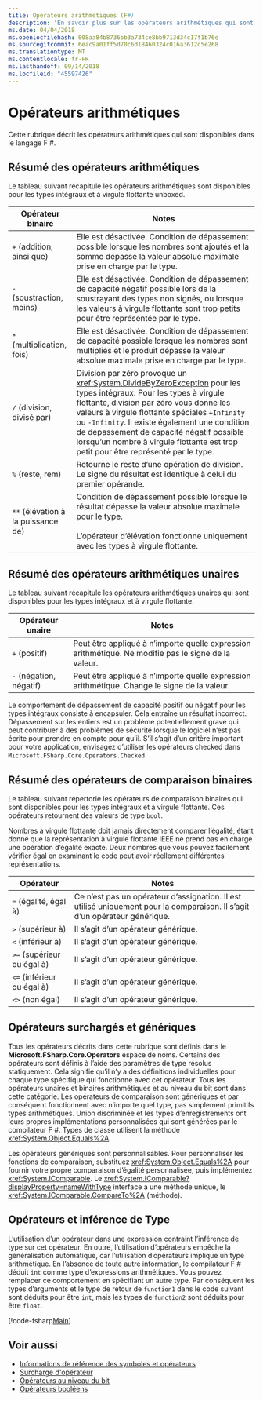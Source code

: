 ```yaml
---
title: Opérateurs arithmétiques (F#)
description: 'En savoir plus sur les opérateurs arithmétiques qui sont disponibles dans le langage de programmation F #.'
ms.date: 04/04/2018
ms.openlocfilehash: 008aa84b8736bb3a734ce8bb9713d34c17f1b76e
ms.sourcegitcommit: 6eac9a01ff5d70c6d18460324c016a3612c5e268
ms.translationtype: MT
ms.contentlocale: fr-FR
ms.lasthandoff: 09/14/2018
ms.locfileid: "45597426"
---
```

# <a name="arithmetic-operators"></a>Opérateurs arithmétiques

Cette rubrique décrit les opérateurs arithmétiques qui sont disponibles dans le langage F #.

## <a name="summary-of-binary-arithmetic-operators"></a>Résumé des opérateurs arithmétiques

Le tableau suivant récapitule les opérateurs arithmétiques sont disponibles pour les types intégraux et à virgule flottante unboxed.

|Opérateur binaire|Notes|
|---------------|-----|
|`+` (addition, ainsi que)|Elle est désactivée. Condition de dépassement possible lorsque les nombres sont ajoutés et la somme dépasse la valeur absolue maximale prise en charge par le type.|
|`-` (soustraction, moins)|Elle est désactivée. Condition de dépassement de capacité négatif possible lors de la soustrayant des types non signés, ou lorsque les valeurs à virgule flottante sont trop petits pour être représentée par le type.|
|`*` (multiplication, fois)|Elle est désactivée. Condition de dépassement de capacité possible lorsque les nombres sont multipliés et le produit dépasse la valeur absolue maximale prise en charge par le type.|
|`/` (division, divisé par)|Division par zéro provoque un <xref:System.DivideByZeroException> pour les types intégraux. Pour les types à virgule flottante, division par zéro vous donne les valeurs à virgule flottante spéciales `+Infinity` ou `-Infinity`. Il existe également une condition de dépassement de capacité négatif possible lorsqu’un nombre à virgule flottante est trop petit pour être représenté par le type.|
|`%` (reste, rem)|Retourne le reste d’une opération de division. Le signe du résultat est identique à celui du premier opérande.|
|`**` (élévation à la puissance de)|Condition de dépassement possible lorsque le résultat dépasse la valeur absolue maximale pour le type.<br /><br />L’opérateur d’élévation fonctionne uniquement avec les types à virgule flottante.|

## <a name="summary-of-unary-arithmetic-operators"></a>Résumé des opérateurs arithmétiques unaires

Le tableau suivant récapitule les opérateurs arithmétiques unaires qui sont disponibles pour les types intégraux et à virgule flottante.

|Opérateur unaire|Notes|
|--------------|-----|
|`+` (positif)|Peut être appliqué à n’importe quelle expression arithmétique. Ne modifie pas le signe de la valeur.|
|`-` (négation, négatif)|Peut être appliqué à n’importe quelle expression arithmétique. Change le signe de la valeur.|
Le comportement de dépassement de capacité positif ou négatif pour les types intégraux consiste à encapsuler. Cela entraîne un résultat incorrect. Dépassement sur les entiers est un problème potentiellement grave qui peut contribuer à des problèmes de sécurité lorsque le logiciel n’est pas écrite pour prendre en compte pour qu’il. S’il s’agit d’un critère important pour votre application, envisagez d’utiliser les opérateurs checked dans `Microsoft.FSharp.Core.Operators.Checked`.

## <a name="summary-of-binary-comparison-operators"></a>Résumé des opérateurs de comparaison binaires

Le tableau suivant répertorie les opérateurs de comparaison binaires qui sont disponibles pour les types intégraux et à virgule flottante. Ces opérateurs retournent des valeurs de type `bool`.

Nombres à virgule flottante doit jamais directement comparer l’égalité, étant donné que la représentation à virgule flottante IEEE ne prend pas en charge une opération d’égalité exacte. Deux nombres que vous pouvez facilement vérifier égal en examinant le code peut avoir réellement différentes représentations.

|Opérateur|Notes|
|--------|-----|
|`=` (égalité, égal à)|Ce n’est pas un opérateur d’assignation. Il est utilisé uniquement pour la comparaison. Il s’agit d’un opérateur générique.|
|`>` (supérieur à)|Il s’agit d’un opérateur générique.|
|`<` (inférieur à)|Il s’agit d’un opérateur générique.|
|`>=` (supérieur ou égal à)|Il s’agit d’un opérateur générique.|
|`<=` (inférieur ou égal à)|Il s’agit d’un opérateur générique.|
|`<>` (non égal)|Il s’agit d’un opérateur générique.|

## <a name="overloaded-and-generic-operators"></a>Opérateurs surchargés et génériques

Tous les opérateurs décrits dans cette rubrique sont définis dans le **Microsoft.FSharp.Core.Operators** espace de noms. Certains des opérateurs sont définis à l’aide des paramètres de type résolus statiquement. Cela signifie qu’il n’y a des définitions individuelles pour chaque type spécifique qui fonctionne avec cet opérateur. Tous les opérateurs unaires et binaires arithmétiques et au niveau du bit sont dans cette catégorie. Les opérateurs de comparaison sont génériques et par conséquent fonctionnent avec n’importe quel type, pas simplement primitifs types arithmétiques. Union discriminée et les types d’enregistrements ont leurs propres implémentations personnalisées qui sont générées par le compilateur F #. Types de classe utilisent la méthode <xref:System.Object.Equals%2A>.

Les opérateurs génériques sont personnalisables. Pour personnaliser les fonctions de comparaison, substituez <xref:System.Object.Equals%2A> pour fournir votre propre comparaison d’égalité personnalisée, puis implémentez <xref:System.IComparable>. Le <xref:System.IComparable?displayProperty=nameWithType> interface a une méthode unique, le <xref:System.IComparable.CompareTo%2A> (méthode).

## <a name="operators-and-type-inference"></a>Opérateurs et inférence de Type

L’utilisation d’un opérateur dans une expression contraint l’inférence de type sur cet opérateur. En outre, l’utilisation d’opérateurs empêche la généralisation automatique, car l’utilisation d’opérateurs implique un type arithmétique. En l’absence de toute autre information, le compilateur F # déduit `int` comme type d’expressions arithmétiques. Vous pouvez remplacer ce comportement en spécifiant un autre type. Par conséquent les types d’arguments et le type de retour de `function1` dans le code suivant sont déduits pour être `int`, mais les types de `function2` sont déduits pour être `float`.

[!code-fsharp[Main](../../../../samples/snippets/fsharp/lang-ref-1/snippet3501.fs)]

## <a name="see-also"></a>Voir aussi

- [Informations de référence des symboles et opérateurs](index.md)
- [Surcharge d'opérateur](../operator-overloading.md)
- [Opérateurs au niveau du bit](bitwise-operators.md)
- [Opérateurs booléens](boolean-operators.md)
